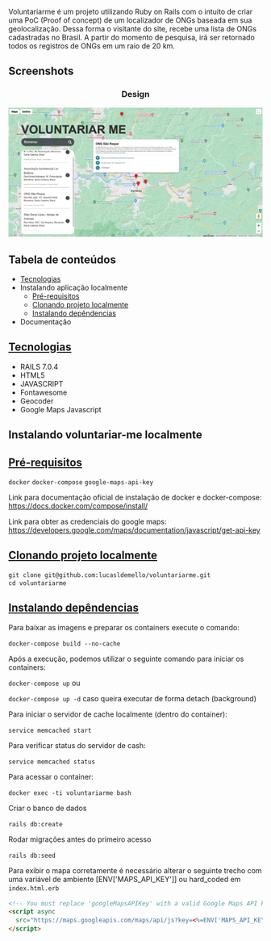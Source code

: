 <!-- Inserir descrição do projeto -->
Voluntariarme é um projeto utilizando Ruby on Rails com o intuito de criar uma PoC (Proof of concept) de um localizador de ONGs baseada em sua geolocalização. Dessa forma o visitante do site, recebe uma lista de ONGs cadastradas no Brasil. A partir do momento de pesquisa, irá ser retornado todos os registros de ONGs em um raio de 20 km. 

## Screenshots
<p align="center">
    <h3 align="center">Design</h3>
    <img src="doc/home_search.png" alt="Design" />
</p>

Tabela de conteúdos
-----------
<!--ts-->
* [Tecnologias](#tecnologias)
* Instalando aplicação localmente
    * [Pré-requisitos](#prerequisites)
    * [Clonando projeto localmente](#clone)
    * [Instalando depêndencias](#install)
* Documentação
<!--te-->


<a href="tecnologias">Tecnologias</a>
-----------
* RAILS 7.0.4
* HTML5
* JAVASCRIPT
* Fontawesome
* Geocoder
* Google Maps Javascript 


Instalando voluntariar-me localmente
-----------

<a href="prerequisites">Pré-requisitos</a>
-----------
`docker`
`docker-compose`
`google-maps-api-key`


Link para documentação oficial de instalação de docker e docker-compose:
https://docs.docker.com/compose/install/

Link para obter as credenciais do google maps: https://developers.google.com/maps/documentation/javascript/get-api-key


<a href="clone">Clonando projeto localmente</a>
-----------

    git clone git@github.com:lucasldemello/voluntariarme.git
    cd voluntariarme

<a href="install">Instalando depêndencias</a>
-----------

Para baixar as imagens e preparar os containers execute o comando:

`docker-compose build --no-cache`

Após a execução, podemos utilizar o seguinte comando para iniciar os containers:

`docker-compose up` ou

`docker-compose up -d` caso queira executar de forma detach (background)

Para iniciar o servidor de cache localmente (dentro do container):

`service memcached start`

Para verificar status do servidor de cash:

`service memcached status`

Para acessar o container:

`docker exec -ti voluntariarme bash`

Criar o banco de dados

`rails db:create`

Rodar migrações antes do primeiro acesso

`rails db:seed`

Para exibir o mapa corretamente é necessário alterar o seguinte trecho com uma variável de ambiente [ENV['MAPS_API_KEY']] ou hard_coded em ```index.html.erb```
```html
<!-- You must replace 'googleMapsAPIKey' with a valid Google Maps API key in order to properly execute -->
<script async        
  src="https://maps.googleapis.com/maps/api/js?key=<%=ENV['MAPS_API_KEY']%>&callback=initMap">
</script>
```
